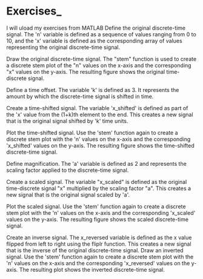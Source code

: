 # Exercises_
I will uload my exercises from MATLAB
Define the original discrete-time signal.
The 'n' variable is defined as a sequence of values ​​ranging from 0 to 10, and the 'x' variable is defined as the corresponding array of values ​​representing the original discrete-time signal.

Draw the original discrete-time signal.
The "stem" function is used to create a discrete stem plot of the "n" values ​​on the x-axis and the corresponding "x" values ​​on the y-axis. The resulting figure shows the original time-discrete signal.

Define a time offset.
The variable 'k' is defined as 3. It represents the amount by which the discrete-time signal is shifted in time.

Create a time-shifted signal.
The variable 'x_shifted' is defined as part of the 'x' value from the (1+k)th element to the end. This creates a new signal that is the original signal shifted by 'k' time units.

Plot the time-shifted signal.
Use the 'stem' function again to create a discrete stem plot with the 'n' values ​​on the x-axis and the corresponding 'x_shifted' values ​​on the y-axis. The resulting figure shows the time-shifted discrete-time signal.

Define magnification.
The 'a' variable is defined as 2 and represents the scaling factor applied to the discrete-time signal.

Create a scaled signal.
The variable "x_scaled" is defined as the original time-discrete signal "x" multiplied by the scaling factor "a". This creates a new signal that is the original signal scaled by 'a'.

Plot the scaled signal.
Use the 'stem' function again to create a discrete stem plot with the 'n' values ​​on the x-axis and the corresponding 'x_scaled' values ​​on the y-axis. The resulting figure shows the scaled discrete-time signal.

Create an inverse signal.
The x_reversed variable is defined as the x value flipped from left to right using the fliplr function. This creates a new signal that is the inverse of the original discrete-time signal. Draw an inverted signal.
Use the 'stem' function again to create a discrete stem plot with the 'n' values ​​on the x-axis and the corresponding 'x_reversed' values ​​on the y-axis. The resulting plot shows the inverted discrete-time signal. 
